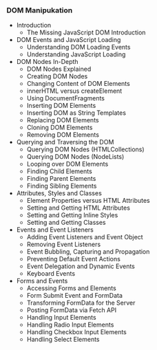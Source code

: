 ### DOM Manipukation
- Introduction
  - The Missing JavaScript DOM Introduction
- DOM Events and JavaScript Loading
  - Understanding DOM Loading Events
  - Understanding JavaScript Loading
- DOM Nodes In-Depth
  - DOM Nodes Explained
  - Creating DOM Nodes
  - Changing Content of DOM Elements
  - innerHTML versus createElement
  - Using DocumentFragments
  - Inserting DOM Elements
  - Inserting DOM as String Templates
  - Replacing DOM Elements
  - Cloning DOM Elements
  - Removing DOM Elements
- Querying and Traversing the DOM
  - Querying DOM Nodes (HTMLCollections)
  - Querying DOM Nodes (NodeLists)
  - Looping over DOM Elements
  - Finding Child Elements
  - Finding Parent Elements
  - Finding Sibling Elements
- Attributes, Styles and Classes
  - Element Properties versus HTML Attributes
  - Setting and Getting HTML Attributes
  - Setting and Getting Inline Styles
  - Setting and Getting Classes
- Events and Event Listeners
  - Adding Event Listeners and Event Object
  - Removing Event Listeners
  - Event Bubbling, Capturing and Propagation
  - Preventing Default Event Actions
  - Event Delegation and Dynamic Events
  - Keyboard Events
- Forms and Events
  - Accessing Forms and Elements
  - Form Submit Event and FormData
  - Transforming FormData for the Server
  - Posting FormData via Fetch API
  - Handling Input Elements
  - Handling Radio Input Elements
  - Handling Checkbox Input Elements
  - Handling Select Elements
  